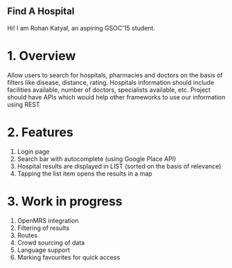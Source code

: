 ## Find A Hospital

Hi! I am Rohan Katyal, an aspiring GSOC'15 student. 

# 1. Overview 

Allow users to search for hospitals, pharmacies and doctors on the basis of filters like disease, distance, rating. Hospitals information should include facilities available, number of doctors, specialists available, etc. Project should have APIs which would help other frameworks to use our information using REST

# 2. Features

1. Login page
2. Search bar with autocomplete (using Google Place API)
3. Hospital results are displayed in LIST (sorted on the basis of relevance)
4. Tapping the list item opens the results in a map

# 3. Work in progress

1. OpenMRS integration
2. Filtering of results 
3. Routes 
4. Crowd sourcing of data
5. Language support 
6. Marking favourites for quick access
